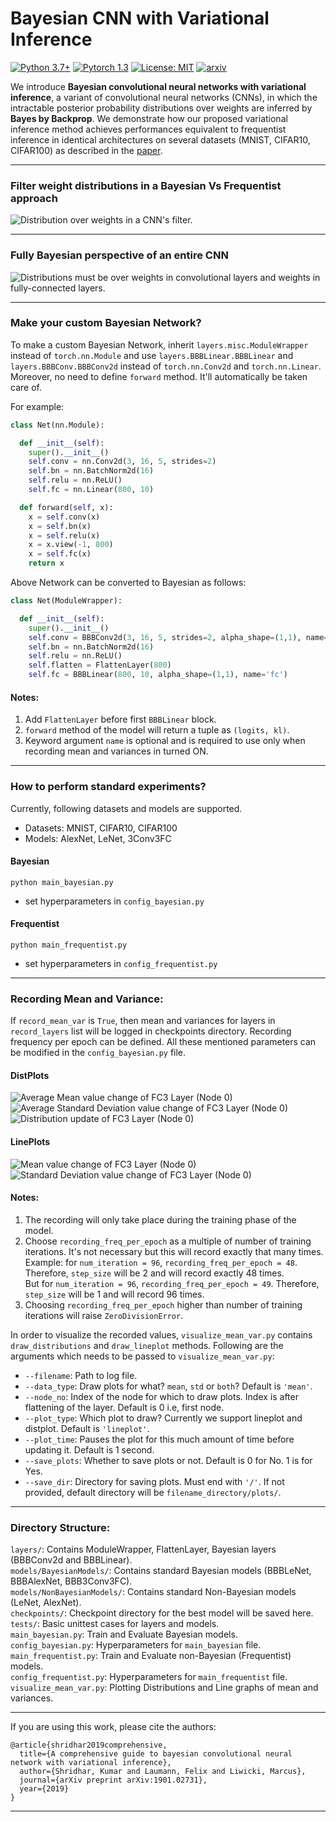 # Bayesian CNN with Variational Inference

[![Python 3.7+](https://img.shields.io/badge/python-3.7+-blue.svg)](https://www.python.org/downloads/release/python-376/)
[![Pytorch 1.3](https://img.shields.io/badge/pytorch-1.3.1-blue.svg)](https://pytorch.org/)
[![License: MIT](https://img.shields.io/badge/License-MIT-yellow.svg)](https://github.com/kumar-shridhar/PyTorch-BayesianCNN/blob/master/LICENSE)
[![arxiv](https://img.shields.io/badge/stat.ML-arXiv%3A2002.02797-B31B1B.svg)](https://arxiv.org/abs/1901.02731)

We introduce **Bayesian convolutional neural networks with variational inference**, a variant of convolutional neural networks (CNNs), in which the intractable posterior probability distributions over weights are inferred by **Bayes by Backprop**. We demonstrate how our proposed variational inference method achieves performances equivalent to frequentist inference in identical architectures on several datasets (MNIST, CIFAR10, CIFAR100) as described in the [paper](https://arxiv.org/abs/1901.02731).

---------------------------------------------------------------------------------------------------------


### Filter weight distributions in a Bayesian Vs Frequentist approach

![Distribution over weights in a CNN's filter.](experiments/figures/BayesCNNwithdist.png)

---------------------------------------------------------------------------------------------------------

### Fully Bayesian perspective of an entire CNN 

![Distributions must be over weights in convolutional layers and weights in fully-connected layers.](experiments/figures/CNNwithdist_git.png)

---------------------------------------------------------------------------------------------------------



### Make your custom Bayesian Network?
To make a custom Bayesian Network, inherit `layers.misc.ModuleWrapper` instead of `torch.nn.Module` and use `layers.BBBLinear.BBBLinear` and `layers.BBBConv.BBBConv2d` instead of `torch.nn.Conv2d` and `torch.nn.Linear`. Moreover, no need to define `forward` method. It'll automatically be taken care of. 

For example:  
```python
class Net(nn.Module):

  def __init__(self):
    super().__init__()
    self.conv = nn.Conv2d(3, 16, 5, strides=2)
    self.bn = nn.BatchNorm2d(16)
    self.relu = nn.ReLU()
    self.fc = nn.Linear(800, 10)

  def forward(self, x):
    x = self.conv(x)
    x = self.bn(x)
    x = self.relu(x)
    x = x.view(-1, 800)
    x = self.fc(x)
    return x
```
Above Network can be converted to Bayesian as follows:
```python
class Net(ModuleWrapper):

  def __init__(self):
    super().__init__()
    self.conv = BBBConv2d(3, 16, 5, strides=2, alpha_shape=(1,1), name='conv')
    self.bn = nn.BatchNorm2d(16)
    self.relu = nn.ReLU()
    self.flatten = FlattenLayer(800)
    self.fc = BBBLinear(800, 10, alpha_shape=(1,1), name='fc')
```

#### Notes: 
1. Add `FlattenLayer` before first `BBBLinear` block.  
2. `forward` method of the model will return a tuple as `(logits, kl)`.
3. Keyword argument `name` is optional and is required to use only when recording mean and variances in turned ON.

---------------------------------------------------------------------------------------------------------

### How to perform standard experiments?
Currently, following datasets and models are supported.  
* Datasets: MNIST, CIFAR10, CIFAR100  
* Models: AlexNet, LeNet, 3Conv3FC  

#### Bayesian

`python main_bayesian.py`
  * set hyperparameters in `config_bayesian.py`


#### Frequentist

`python main_frequentist.py`
  * set hyperparameters in `config_frequentist.py`

---------------------------------------------------------------------------------------------------------



### Recording Mean and Variance:
If `record_mean_var` is `True`, then mean and variances for layers in `record_layers` list will be logged in checkpoints directory. Recording frequency per epoch can be defined. All these mentioned parameters can be modified in the `config_bayesian.py` file.  

#### DistPlots
![Average Mean value change of FC3 Layer (Node 0)](experiments/figures/fc3-node_0-mean-distplot.gif)
![Average Standard Deviation value change of FC3 Layer (Node 0)](experiments/figures/fc3-node_0-std-distplot.gif)
![Distribution update of FC3 Layer (Node 0)](experiments/figures/fc3-node_0-both-distplot.gif)

#### LinePlots
![Mean value change of FC3 Layer (Node 0)](experiments/figures/fc3-node_0-mean-lineplot.jpg)
![Standard Deviation value change of FC3 Layer (Node 0)](experiments/figures/fc3-node_0-std-lineplot.jpg)

#### Notes:
1. The recording will only take place during the training phase of the model.  
2. Choose `recording_freq_per_epoch` as a multiple of number of training iterations. It's not necessary but this will record exactly that many times.  
   Example: for `num_iteration = 96`, `recording_freq_per_epoch = 48`. Therefore, `step_size` will be 2 and will record exactly 48 times.  
   But for `num_iteration = 96`, `recording_freq_per_epoch = 49`. Therefore, `step_size` will be 1 and will record 96 times.  
3. Choosing `recording_freq_per_epoch` higher than number of training iterations will raise `ZeroDivisionError`.

In order to visualize the recorded values, `visualize_mean_var.py` contains `draw_distributions` and `draw_lineplot` methods. Following are the arguments which needs to be passed to `visualize_mean_var.py`:  
  * `--filename`: Path to log file.
  * `--data_type`: Draw plots for what? `mean`, `std` or `both`? Default is `'mean'`.  
  * `--node_no`: Index of the node for which to draw plots. Index is after flattening of the layer. Default is 0 i.e, first node.
  * `--plot_type`: Which plot to draw? Currently we support lineplot and distplot. Default is `'lineplot'`.
  * `--plot_time`: Pauses the plot for this much amount of time before updating it. Default is 1 second.
  * `--save_plots`: Whether to save plots or not. Default is 0 for No. 1 is for Yes.
  * `--save_dir`: Directory for saving plots. Must end with `'/'`. If not provided, default directory will be `filename_directory/plots/`.

---------------------------------------------------------------------------------------------------------

### Directory Structure:
`layers/`:  Contains ModuleWrapper, FlattenLayer, Bayesian layers (BBBConv2d and BBBLinear).  
`models/BayesianModels/`: Contains standard Bayesian models (BBBLeNet, BBBAlexNet, BBB3Conv3FC).  
`models/NonBayesianModels/`: Contains standard Non-Bayesian models (LeNet, AlexNet).  
`checkpoints/`: Checkpoint directory for the best model will be saved here.  
`tests/`: Basic unittest cases for layers and models.  
`main_bayesian.py`: Train and Evaluate Bayesian models.  
`config_bayesian.py`: Hyperparameters for `main_bayesian` file.  
`main_frequentist.py`: Train and Evaluate non-Bayesian (Frequentist) models.  
`config_frequentist.py`: Hyperparameters for `main_frequentist` file.  
`visualize_mean_var.py`: Plotting Distributions and Line graphs of mean and variances.

---------------------------------------------------------------------------------------------------------


If you are using this work, please cite the authors:

```
@article{shridhar2019comprehensive,
  title={A comprehensive guide to bayesian convolutional neural network with variational inference},
  author={Shridhar, Kumar and Laumann, Felix and Liwicki, Marcus},
  journal={arXiv preprint arXiv:1901.02731},
  year={2019}
}
```

--------------------------------------------------------------------------------------------------------
